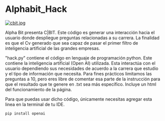 # Alphabit_Hack
[![cbit.jpg](https://i.postimg.cc/jjTtc8QJ/cbit.jpg)](https://postimg.cc/QFf2xJzX)

Alpha Bit presenta C|BIT.
Este código es generar una interacción hacia el usuario donde despliegue preguntas relacionadas a su carrera. La finalidad es que el Cv generado que sea capaz de pasar el primer filtro de inteligencia artificial de las grandes empresas. 

"hack.py" contiene el código en lenguaje de programación python. Este contiene la inteligencia artificial (Open AI) utilizada. Esta interactúa con el usuario dependiendo sus necesidades de acuerdo a la carrera que estudio y el tipo de información que necesita. Para fines prácticos limitamos las preguntas a 10, pero eres libre de comentar esa parte de la instrucción para que el resultado que te genere en .txt sea más específico.
Incluye un html del funcionamiento de la página. 

Para que puedas usar dicho código, únicamente necesitas agregar esta linea en la terminal de tu IDE. 

```
pip install openai 
```
